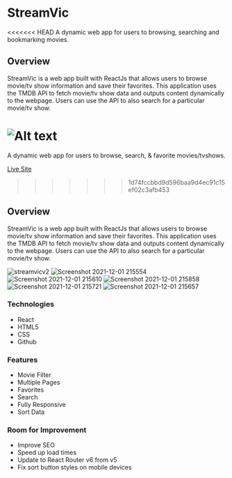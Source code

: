# StreamVic

<<<<<<< HEAD A dynamic web app for users to browsing, searching and bookmarking movies.

## Overview

StreamVic is a web app built with ReactJs that allows users to browse movie/tv show information and save their favorites. This application uses the TMDB API to fetch movie/tv show data and outputs content dynamically to the webpage. Users can use the API to also search for a particular movie/tv show.

![Alt text](relative/path/to/img.jpg?raw=true)
=======
A dynamic web app for users to browse, search, & favorite movies/tvshows.

[Live Site](https://streamvic.netlify.app/)

>>>>>>> 1d74fccbbd9d596baa9d4ec91c15ef02c3afb453


## Overview

StreamVic is a web app built with ReactJs that allows users to browse movie/tv show information and save their favorites. This application uses the TMDB API to fetch movie/tv show data and outputs content dynamically to the webpage. Users can use the API to also search for a particular movie/tv show.

![streamvicv2](https://user-images.githubusercontent.com/93169407/144171701-26278690-9dda-4bc6-8633-d5a93fac749d.png)
![Screenshot 2021-12-01 215554](https://user-images.githubusercontent.com/93169407/144349793-978b69eb-829a-46af-a8e1-caa417181e16.png)
![Screenshot 2021-12-01 215610](https://user-images.githubusercontent.com/93169407/144349802-b484eb19-0b10-4e57-884e-6ca700363600.png)
![Screenshot 2021-12-01 215858](https://user-images.githubusercontent.com/93169407/144349805-802194d7-fddf-4bfd-ba89-55f9c5b99333.png)
![Screenshot 2021-12-01 215721](https://user-images.githubusercontent.com/93169407/144349812-6fdaec42-a323-4de6-b077-b3647bcc05e3.png)
![Screenshot 2021-12-01 215657](https://user-images.githubusercontent.com/93169407/144349818-1ed6a93a-18ff-4933-82f1-71364c0bbf09.png)

### Technologies

* React
* HTML5
* CSS
* Github

### Features

* Movie Filter
* Multiple Pages
* Favorites
* Search
* Fully Responsive
* Sort Data

### Room for Improvement

* Improve SEO 
* Speed up load times
* Update to React Router v6 from v5
* Fix sort button styles on mobile devices
